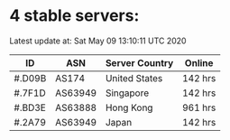 # 4 stable servers:

Latest update at: Sat May 09 13:10:11 UTC 2020

| ID | ASN | Server Country | Online |
| -- | --- | -------------- | ------ |
| #.D09B | AS174 | United States | 142 hrs |
| #.7F1D | AS63949 | Singapore | 142 hrs |
| #.BD3E | AS63888 | Hong Kong | 961 hrs |
| #.2A79 | AS63949 | Japan | 142 hrs |

